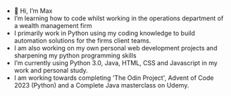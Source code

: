 - 👋 Hi, I’m Max
- I’m learning how to code whilst working in the operations department of a wealth management firm
- I primarily work in Python using my coding knowledge to build automation solutions for the firms client teams.
- I am also working on my own personal web development projects and sharpening my python programming skills
- I’m currently using Python 3.0, Java, HTML, CSS and Javascript in my work and personal study.
- I am working towards completing 'The Odin Project', Advent of Code 2023 (Python) and a Complete Java masterclass on Udemy.
